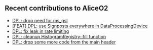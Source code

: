 ## Recent contributions to AliceO2
- [DPL: drop need for ms_gsl](https://github.com/AliceO2Group/AliceO2/pull/12884)
- [[FEAT] DPL: use Signposts everywhere in DataProcessingDevice](https://github.com/AliceO2Group/AliceO2/pull/12868)
- [DPL: fix leak in rate limiting](https://github.com/AliceO2Group/AliceO2/pull/12840)
- [DPL: cleanup HistogramRegistry::fill function](https://github.com/AliceO2Group/AliceO2/pull/12835)
- [DPL: drop some more code from the main header](https://github.com/AliceO2Group/AliceO2/pull/12834)
